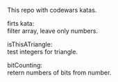 This repo with codewars katas.  

firts kata:  
filter array, leave only numbers.  

isThisATriangle:  
test integers for triangle.

bitCounting:  
retern numbers of bits from number.
